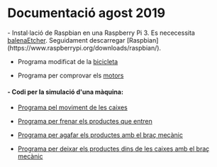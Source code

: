  <!DOCTYPE html>
 <html>
<head>

  <link rel="shortcut icon" type="image/png" href="./favicon.png"/>
</head>
<body>
 <h1>Documentació agost 2019</h1>

<p>- Instal·lació de Raspbian en una Raspberry Pi 3. Es nececessita  <a href="https://www.balena.io/etcher/"> balenaEtcher</a>. Seguidament descarregar [Raspbian](https://www.raspberrypi.org/downloads/raspbian/).</p>

- Programa modificat de la [bicicleta](https://raw.githubusercontent.com/RichardCollJosifov/richardcolljosifov.github.io/master/Modificacio_bicicleta.txt)

- Programa per comprovar els [motors](Motors.rar)

#### - Codi per la simulació d'una màquina:  
- [Programa pel moviment de les caixes](https://raw.githubusercontent.com/RichardCollJosifov/richardcolljosifov.github.io/master/Formacio_simulacio/Boxes.txt) 
  
- [Programa per frenar els productes que entren](https://raw.githubusercontent.com/RichardCollJosifov/richardcolljosifov.github.io/master/Formacio_simulacio/Freno.txt) 
  
- [Programa per agafar els productes amb el braç mecànic](https://raw.githubusercontent.com/RichardCollJosifov/richardcolljosifov.github.io/master/Formacio_simulacio/Pick.txt) 
  
- [Programa per deixar els productes dins de les caixes amb el braç mecànic](https://raw.githubusercontent.com/RichardCollJosifov/richardcolljosifov.github.io/master/Formacio_simulacio/Place.txt)

</body>
</html>
